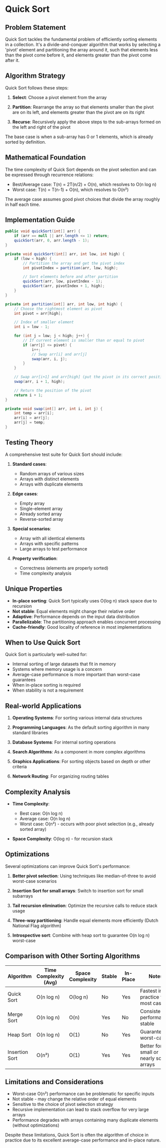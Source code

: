 # Quick Sort

## Problem Statement

Quick Sort tackles the fundamental problem of efficiently sorting elements in a collection. It's a divide-and-conquer algorithm that works by selecting a 'pivot' element and partitioning the array around it, such that elements less than the pivot come before it, and elements greater than the pivot come after it.

## Algorithm Strategy

Quick Sort follows these steps:

1. **Select**: Choose a pivot element from the array

2. **Partition**: Rearrange the array so that elements smaller than the pivot are on its left, and elements greater than the pivot are on its right

3. **Recurse**: Recursively apply the above steps to the sub-arrays formed on the left and right of the pivot

The base case is when a sub-array has 0 or 1 elements, which is already sorted by definition.

## Mathematical Foundation

The time complexity of Quick Sort depends on the pivot selection and can be expressed through recurrence relations:

- Best/Average case: T(n) = 2T(n/2) + O(n), which resolves to O(n log n)
- Worst case: T(n) = T(n-1) + O(n), which resolves to O(n²)

The average case assumes good pivot choices that divide the array roughly in half each time.

## Implementation Guide

```java
public void quickSort(int[] arr) {
    if (arr == null || arr.length <= 1) return;
    quickSort(arr, 0, arr.length - 1);
}

private void quickSort(int[] arr, int low, int high) {
    if (low < high) {
        // Partition the array and get the pivot index
        int pivotIndex = partition(arr, low, high);

        // Sort elements before and after partition
        quickSort(arr, low, pivotIndex - 1);
        quickSort(arr, pivotIndex + 1, high);
    }
}

private int partition(int[] arr, int low, int high) {
    // Choose the rightmost element as pivot
    int pivot = arr[high];

    // Index of smaller element
    int i = low - 1;

    for (int j = low; j < high; j++) {
        // If current element is smaller than or equal to pivot
        if (arr[j] <= pivot) {
            i++;
            // Swap arr[i] and arr[j]
            swap(arr, i, j);
        }
    }

    // Swap arr[i+1] and arr[high] (put the pivot in its correct position)
    swap(arr, i + 1, high);

    // Return the position of the pivot
    return i + 1;
}

private void swap(int[] arr, int i, int j) {
    int temp = arr[i];
    arr[i] = arr[j];
    arr[j] = temp;
}
```

## Testing Theory

A comprehensive test suite for Quick Sort should include:

1. **Standard cases**:
   - Random arrays of various sizes
   - Arrays with distinct elements
   - Arrays with duplicate elements

2. **Edge cases**:
   - Empty array
   - Single-element array
   - Already sorted array
   - Reverse-sorted array

3. **Special scenarios**:
   - Array with all identical elements
   - Arrays with specific patterns
   - Large arrays to test performance

4. **Property verification**:
   - Correctness (elements are properly sorted)
   - Time complexity analysis

## Unique Properties

- **In-place sorting**: Quick Sort typically uses O(log n) stack space due to recursion
- **Not stable**: Equal elements might change their relative order
- **Adaptive**: Performance depends on the input data distribution
- **Parallelizable**: The partitioning approach enables concurrent processing
- **Cache-friendly**: Good locality of reference in most implementations

## When to Use Quick Sort

Quick Sort is particularly well-suited for:

- Internal sorting of large datasets that fit in memory
- Systems where memory usage is a concern
- Average-case performance is more important than worst-case guarantees
- When in-place sorting is required
- When stability is not a requirement

## Real-world Applications

1. **Operating Systems**: For sorting various internal data structures

2. **Programming Languages**: As the default sorting algorithm in many standard libraries

3. **Database Systems**: For internal sorting operations

4. **Search Algorithms**: As a component in more complex algorithms

5. **Graphics Applications**: For sorting objects based on depth or other criteria

6. **Network Routing**: For organizing routing tables

## Complexity Analysis

- **Time Complexity**:
  - Best case: O(n log n)
  - Average case: O(n log n)
  - Worst case: O(n²) - occurs with poor pivot selection (e.g., already sorted array)

- **Space Complexity**: O(log n) - for recursion stack

## Optimizations

Several optimizations can improve Quick Sort's performance:

1. **Better pivot selection**: Using techniques like median-of-three to avoid worst-case scenarios

2. **Insertion Sort for small arrays**: Switch to insertion sort for small subarrays

3. **Tail recursion elimination**: Optimize the recursive calls to reduce stack usage

4. **Three-way partitioning**: Handle equal elements more efficiently (Dutch National Flag algorithm)

5. **Introspective sort**: Combine with heap sort to guarantee O(n log n) worst-case

## Comparison with Other Sorting Algorithms

| Algorithm | Time Complexity (Avg) | Space Complexity | Stable | In-Place | Notes |
|-----------|------------------------|------------------|--------|----------|-------|
| Quick Sort | O(n log n) | O(log n) | No | Yes | Fastest in practice for most cases |
| Merge Sort | O(n log n) | O(n) | Yes | No | Consistent performance, stable |
| Heap Sort | O(n log n) | O(1) | No | Yes | Guaranteed worst-case |
| Insertion Sort | O(n²) | O(1) | Yes | Yes | Better for small or nearly sorted arrays |

## Limitations and Considerations

- Worst-case O(n²) performance can be problematic for specific inputs
- Not stable - may change the relative order of equal elements
- Sensitive to the choice of pivot selection strategy
- Recursive implementation can lead to stack overflow for very large arrays
- Performance degrades with arrays containing many duplicate elements (without optimizations)

Despite these limitations, Quick Sort is often the algorithm of choice in practice due to its excellent average-case performance and in-place nature.
